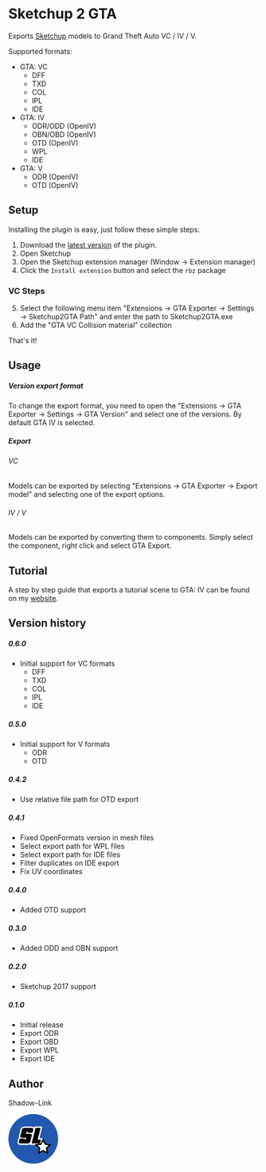 # Sketchup 2 GTA

Exports [Sketchup](https://www.sketchup.com/download) models to Grand Theft Auto VC / IV / V.

Supported formats:
- GTA: VC
  - DFF
  - TXD
  - COL
  - IPL
  - IDE
- GTA: IV
  - ODR/ODD (OpenIV)
  - OBN/OBD (OpenIV)
  - OTD (OpenIV)
  - WPL
  - IDE
- GTA: V
  - ODR (OpenIV)
  - OTD (OpenIV)

## Setup

Installing the plugin is easy, just follow these simple steps:
1. Download the [latest version](https://github.com/ShadwLink/Sketchup2IV/releases) of the plugin.
2. Open Sketchup
3. Open the Sketchup extension manager (Window -> Extension manager)
4. Click the `Install extension` button and select the `rbz` package

### VC Steps
5. Select the following menu item "Extensions -> GTA Exporter -> Settings -> Sketchup2GTA Path" and enter the path to Sketchup2GTA.exe
6. Add the "GTA VC Collision material" collection

That's it!

## Usage
##### Version export format
To change the export format, you need to open the "Extensions -> GTA Exporter -> Settings -> GTA Version" and select one of the versions. By default GTA IV is selected.

##### Export
###### VC
Models can be exported by selecting "Extensions -> GTA Exporter -> Export model" and selecting one of the export options.

###### IV / V
Models can be exported by converting them to components. Simply select the component, right click and select GTA Export.

## Tutorial
A step by step guide that exports a tutorial scene to GTA: IV can be found on my [website](https://shadow-link.nl/projects/sketchup-iv-exporter/).

## Version history

##### 0.6.0
- Initial support for VC formats
  - DFF
  - TXD
  - COL
  - IPL
  - IDE

##### 0.5.0
- Initial support for V formats
  - ODR
  - OTD

##### 0.4.2
- Use relative file path for OTD export

##### 0.4.1
- Fixed OpenFormats version in mesh files
- Select export path for WPL files
- Select export path for IDE files
- Filter duplicates on IDE export
- Fix UV coordinates

##### 0.4.0
- Added OTD support

##### 0.3.0
- Added ODD and OBN support

##### 0.2.0
- Sketchup 2017 support

##### 0.1.0
- Initial release
- Export ODR
- Export OBD
- Export WPL
- Export IDE

## Author
Shadow-Link

<img src="sl_logo_round.png" width="100" height="100">